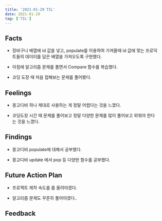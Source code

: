 ```yaml
---
title: '2021-01-29 TIL'
date: 2021-01-29
tag: ['TIL']
---
```


## Facts

- 장바구니 배열에 id 값을 넣고, populate를 이용하여 가져올때 id 값에 맞는 프로덕트들의 데이터를 담은 배열을 가져오도록 구현했다.

- 아침에 알고리즘 문제를 풀면서 Compare 함수를 복습했다.

- 코딩 도장 때 처음 접해보는 문제를 풀어봤다.

## Feelings

- 몽고디비 하나 제대로 사용하는 게 정말 어렵다는 것을 느꼈다.

- 코딩도장 시간 때 문제를 풀어보고 정말 다양한 문제를 많이 풀어보고 외워야 한다는 것을 느꼈다.

## Findings

- 몽고디비 populate에 대해서 공부했다.

- 몽고디비 update 에서 pop 등 다양한 함수를 공부했다.

## Future Action Plan

- 프로젝트 제작 속도를 좀 올려야겠다.

- 알고리즘 문제도 꾸준히 풀어야겠다..

## Feedback
